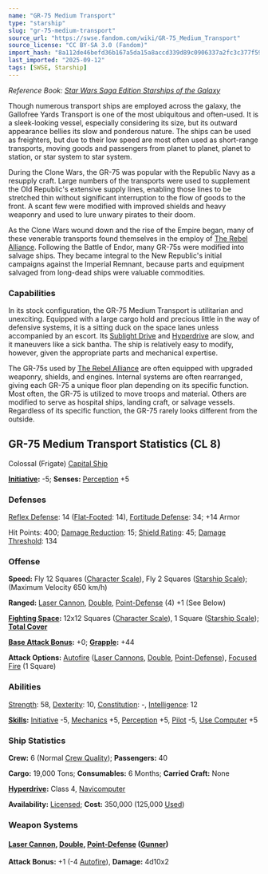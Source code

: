 ```yaml
---
name: "GR-75 Medium Transport"
type: "starship"
slug: "gr-75-medium-transport"
source_url: "https://swse.fandom.com/wiki/GR-75_Medium_Transport"
source_license: "CC BY-SA 3.0 (Fandom)"
import_hash: "8a112de46befd36b167a5da15a8accd339d89c0906337a2fc3c377f591c3f3ac"
last_imported: "2025-09-12"
tags: [SWSE, Starship]
---
```

*Reference Book: [Star Wars Saga Edition Starships of the Galaxy](https://swse.fandom.com/wiki/Star_Wars_Saga_Edition_Starships_of_the_Galaxy)*

Though numerous transport ships are employed across the galaxy, the Gallofree Yards Transport is one of the most ubiquitous and often-used. It is a sleek-looking vessel, especially considering its size, but its outward appearance bellies its slow and ponderous nature. The ships can be used as freighters, but due to their low speed are most often used as short-range transports, moving goods and passengers from planet to planet, planet to station, or star system to star system.

During the Clone Wars, the GR-75 was popular with the Republic Navy as a resupply craft. Large numbers of the transports were used to supplement the Old Republic's extensive supply lines, enabling those lines to be stretched thin without significant interruption to the flow of goods to the front. A scant few were modified with improved shields and heavy weaponry and used to lure unwary pirates to their doom.

As the Clone Wars wound down and the rise of the Empire began, many of these venerable transports found themselves in the employ of [The Rebel Alliance](https://swse.fandom.com/wiki/The_Rebel_Alliance). Following the Battle of Endor, many GR-75s were modified into salvage ships. They became integral to the New Republic's initial campaigns against the Imperial Remnant, because parts and equipment salvaged from long-dead ships were valuable commodities.

### Capabilities
In its stock configuration, the GR-75 Medium Transport is utilitarian and unexciting. Equipped with a large cargo hold and precious little in the way of defensive systems, it is a sitting duck on the space lanes unless accompanied by an escort. Its [Sublight Drive](https://swse.fandom.com/wiki/Sublight_Drive) and [Hyperdrive](https://swse.fandom.com/wiki/Hyperdrive) are slow, and it maneuvers like a sick bantha. The ship is relatively easy to modify, however, given the appropriate parts and mechanical expertise.

The GR-75s used by [The Rebel Alliance](https://swse.fandom.com/wiki/The_Rebel_Alliance) are often equipped with upgraded weaponry, shields, and engines. Internal systems are often rearranged, giving each GR-75 a unique floor plan depending on its specific function. Most often, the GR-75 is utilized to move troops and material. Others are modified to serve as hospital ships, landing craft, or salvage vessels. Regardless of its specific function, the GR-75 rarely looks different from the outside.

## GR-75 Medium Transport Statistics (CL 8)
Colossal (Frigate) [Capital Ship](https://swse.fandom.com/wiki/Capital_Ship)

**[Initiative](https://swse.fandom.com/wiki/Initiative):** -5; **Senses:** [Perception](https://swse.fandom.com/wiki/Perception) +5
### Defenses
[Reflex Defense](https://swse.fandom.com/wiki/Reflex_Defense_(Vehicles)): 14 ([Flat-Footed](https://swse.fandom.com/wiki/Flat-Footed): 14), [Fortitude Defense](https://swse.fandom.com/wiki/Fortitude_Defense_(Vehicles)): 34; +14 Armor

Hit Points: 400; [Damage Reduction](https://swse.fandom.com/wiki/Damage_Reduction): 15; [Shield Rating](https://swse.fandom.com/wiki/Shield_Rating): 45; [Damage Threshold](https://swse.fandom.com/wiki/Damage_Threshold_(Vehicles)): 134
### Offense
**Speed:** Fly 12 Squares ([Character Scale](https://swse.fandom.com/wiki/Character_Scale)), Fly 2 Squares ([Starship Scale](https://swse.fandom.com/wiki/Starship_Scale)); (Maximum Velocity 650 km/h)

**Ranged:** [Laser Cannon](https://swse.fandom.com/wiki/Laser_Cannon), [Double](https://swse.fandom.com/wiki/Double), [Point-Defense](https://swse.fandom.com/wiki/Point-Defense) (4) +1 (See Below)

**[Fighting Space](https://swse.fandom.com/wiki/Fighting_Space):** 12x12 Squares ([Character Scale](https://swse.fandom.com/wiki/Character_Scale)), 1 Square ([Starship Scale](https://swse.fandom.com/wiki/Starship_Scale)); **[Total Cover](https://swse.fandom.com/wiki/Total_Cover)**

**[Base Attack Bonus](https://swse.fandom.com/wiki/Base_Attack_Bonus):** +0; **[Grapple](https://swse.fandom.com/wiki/Grapple):** +44

**Attack Options:** [Autofire](https://swse.fandom.com/wiki/Autofire_(Vehicle_Combat)) ([Laser Cannons](https://swse.fandom.com/wiki/Laser_Cannons), [Double](https://swse.fandom.com/wiki/Double), [Point-Defense](https://swse.fandom.com/wiki/Point-Defense)), [Focused Fire](https://swse.fandom.com/wiki/Focused_Fire) (1 Square)
### Abilities
[Strength](https://swse.fandom.com/wiki/Strength): 58, [Dexterity](https://swse.fandom.com/wiki/Dexterity): 10, [Constitution](https://swse.fandom.com/wiki/Constitution): -, [Intelligence](https://swse.fandom.com/wiki/Intelligence): 12

**[Skills](https://swse.fandom.com/wiki/Skills):** [Initiative](https://swse.fandom.com/wiki/Initiative) -5, [Mechanics](https://swse.fandom.com/wiki/Mechanics) +5, [Perception](https://swse.fandom.com/wiki/Perception) +5, [Pilot](https://swse.fandom.com/wiki/Pilot) -5, [Use Computer](https://swse.fandom.com/wiki/Use_Computer) +5
### Ship Statistics
**Crew:** 6 (Normal [Crew Quality](https://swse.fandom.com/wiki/Crew_Quality)); **Passengers:** 40

**Cargo:** 19,000 Tons; **Consumables:** 6 Months; **Carried Craft:** None

**[Hyperdrive](https://swse.fandom.com/wiki/Hyperdrive):** Class 4, [Navicomputer](https://swse.fandom.com/wiki/Navicomputer)

**Availability:** [Licensed](https://swse.fandom.com/wiki/Licensed); **Cost:** 350,000 (125,000 [Used](https://swse.fandom.com/wiki/Used))
### Weapon Systems
#### **[Laser Cannon](https://swse.fandom.com/wiki/Laser_Cannon), [Double](https://swse.fandom.com/wiki/Double), [Point-Defense](https://swse.fandom.com/wiki/Point-Defense) ([Gunner](https://swse.fandom.com/wiki/Gunner))**
**Attack Bonus:** +1 (-4 [Autofire](https://swse.fandom.com/wiki/Autofire_(Vehicle_Combat))), **Damage:** 4d10x2